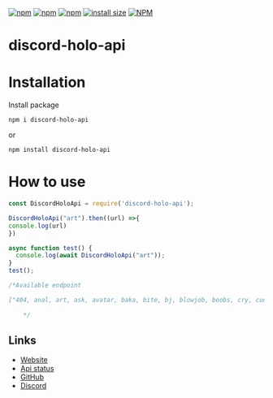 [![npm](https://img.shields.io/npm/dt/discord-holo-api?style=for-the-badge)](https://www.npmjs.com/package/discord-holo-api)
[![npm](https://img.shields.io/npm/v/discord-holo-api?style=for-the-badge)](https://www.npmjs.com/package/discord-holo-api)
[![npm](https://img.shields.io/npm/dt/discord-holo-api.svg?maxAge=3600)](https://www.npmjs.com/package/discord-holo-api)
[![install size](https://packagephobia.now.sh/badge?p=discord-holo-api)](https://packagephobia.now.sh/result?p=discord-holo-api)
[![NPM](https://nodei.co/npm/discord-holo-api.png?downloads=true&downloadRank=true&stars=true)](https://nodei.co/npm/discord-holo-api/)
# discord-holo-api

# Installation

Install package
```
npm i discord-holo-api

```

or

```
npm install discord-holo-api

```
# How to use

```js
const DiscordHoloApi = require('discord-holo-api');

DiscordHoloApi("art").then((url) =>{
console.log(url)
})

async function test() {
  console.log(await DiscordHoloApi("art"));
}
test();

/*Available endpoint

["404, anal, art, ask, avatar, baka, bite, bj, blowjob, boobs, cry, cuddle, cum, dance, ego, ero, erofeet, erok, erokemo, eroyuri, feed, feet, feetg, fox_girl, futanari, glare, hentai_gif, highfive, holo, holoero, hololewd, hug, kemonomimi, kiss, kuni, les, lewd, lick, loli, meow, neko, ngif, nom, pat, poke, pressf, punch, pussy, pwankg, sex, slap, slappope, smug, solo, tickle, tits, trap, waifu, wallpaper, wasted, wink, woof, yuri"]
    
    */
```
    
## Links

*   [Website](http://discord-holo-api.ml/api/)
*   [Api status](http://discord-holo-api.ml/api/stats)
*   [GitHub](https://github.com/gimartmart/discord-holo-api.ml)
*   [Discord](https://discord.gg/Vc3KfNEjvS)


